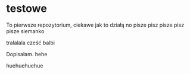 # testowe
To pierwsze repozytorium, ciekawe jak to działą
no pisze pisz pisze pisz pisze
siemanko

tralalala
cześć balbi


Dopisałam.
hehe


huehuehuehue
